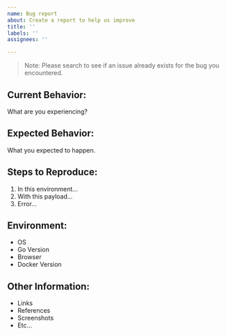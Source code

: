```yaml
---
name: Bug report
about: Create a report to help us improve
title: ''
labels: ''
assignees: ''

---
```


> Note: Please search to see if an issue already exists for the bug you encountered.

## Current Behavior:
What are you experiencing?

## Expected Behavior:
What you expected to happen.

## Steps to Reproduce:
1. In this environment...
2. With this payload...
3. Error...

## Environment:
- OS
- Go Version
- Browser
- Docker Version

## Other Information:
- Links
- References
- Screenshots
- Etc...
